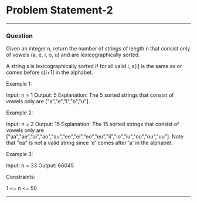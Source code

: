 # Problem Statement-2



***
### Question

Given an integer n, return the number of strings of length n that consist only of vowels (a, e, i, o, u) and are lexicographically sorted.

A string s is lexicographically sorted if for all valid i, s[i] is the same as or comes before s[i+1] in the alphabet.

Example 1:

Input: n = 1
Output: 5
Explanation: The 5 sorted strings that consist of vowels only are ["a","e","i","o","u"].


Example 2:

Input: n = 2
Output: 15
Explanation: The 15 sorted strings that consist of vowels only are
["aa","ae","ai","ao","au","ee","ei","eo","eu","ii","io","iu","oo","ou","uu"].
Note that "ea" is not a valid string since 'e' comes after 'a' in the alphabet.


Example 3:

Input: n = 33
Output: 66045

Constraints:

1 <= n <= 50 
***

